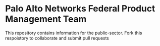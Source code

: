 # Palo Alto Networks Federal Product Management Team
This repository contains information for the public-sector.
Fork this respoistory to collaborate and submit pull requests
